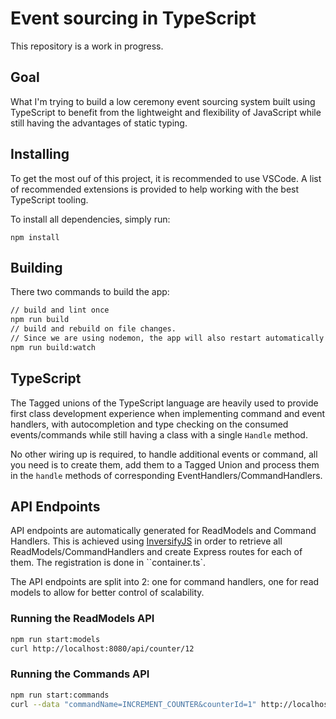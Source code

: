 # Event sourcing in TypeScript

This repository is a work in progress.

## Goal

What I'm trying to build a low ceremony event sourcing system built using TypeScript
to benefit from the lightweight and flexibility of JavaScript while still having
the advantages of static typing.

## Installing

To get the most ouf of this project, it is recommended to use VSCode. A list of
recommended extensions is provided to help working with the best TypeScript tooling.

To install all dependencies, simply run:

```
npm install
```

## Building

There two commands to build the app:

```sh
// build and lint once
npm run build
// build and rebuild on file changes.
// Since we are using nodemon, the app will also restart automatically with updates
npm run build:watch
```

## TypeScript

The Tagged unions of the TypeScript language are heavily used to provide first class
development experience when implementing command and event handlers, with autocompletion
and type checking on the consumed events/commands while still having a class with a
single `Handle` method.

No other wiring up is required, to handle additional events or command, all you need is
to create them, add them to a Tagged Union and process them in the
`handle` methods of corresponding EventHandlers/CommandHandlers.

## API Endpoints

API endpoints are automatically generated for ReadModels and Command Handlers.
This is achieved using [InversifyJS](https://github.com/inversify/InversifyJS) in
order to retrieve all ReadModels/CommandHandlers and create Express routes for each
of them. The registration is done in ``container.ts`.

The API endpoints are split into 2: one for command handlers, one for read models to
allow for better control of scalability.

### Running the ReadModels API

```sh
npm run start:models
curl http://localhost:8080/api/counter/12
```

### Running the Commands API

```sh
npm run start:commands
curl --data "commandName=INCREMENT_COUNTER&counterId=1" http://localhost:8081/api/counter
```

